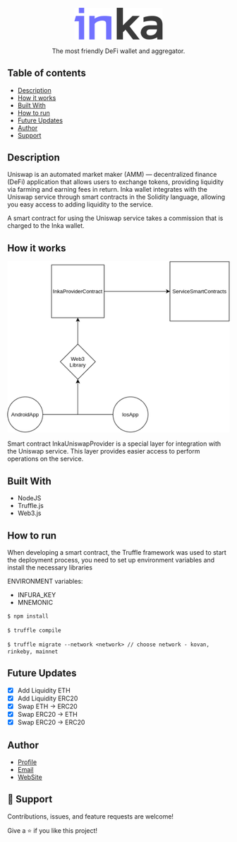 <p align="center">
  <a href="http://inka.finance/" target="blank"><img src="./2.svg" width="200" alt="Inka Logo" /></a>
</p>
<p align="center">The most friendly DeFi wallet and aggregator.</p>

## Table of contents

- [Description](#description)
- [How it works](#how-it-works)
- [Built With](#built-with)
- [How to run](#how-to-run)
- [Future Updates](#future-updates)
- [Author](#author)
- [Support](#support)


## Description

Uniswap is an automated market maker (AMM) — decentralized finance (DeFi) application that allows users to exchange tokens, providing liquidity via farming and earning fees in return. Inka wallet integrates with the Uniswap service through smart contracts in the Solidity language, allowing you easy access to adding liquidity to the service.

<p>A smart contract for using the Uniswap service takes a commission that is charged to the Inka wallet.</p>

## How it works

<p align="center">
<img src="./inka_dig.png" alt="Inka Diagrams" />
</p>

<p>Smart contract InkaUniswapProvider is a special layer for integration with the Uniswap service. This layer provides easier access to perform operations on the service.</p>

## Built With

- NodeJS
- Truffle.js
- Web3.js

## How to run

When developing a smart contract, the Truffle framework was used to start the deployment process, you need to set up environment variables and install the necessary libraries

<p>ENVIRONMENT variables:</p>

* INFURA_KEY
* MNEMONIC

```
$ npm install

$ truffle compile

$ truffle migrate --network <network> // choose network - kovan, rinkeby, mainnet
```

## Future Updates

- [x] Add Liquidity ETH
- [x] Add Liquidity ERC20
- [x] Swap ETH -> ERC20
- [x] Swap ERC20 -> ETH
- [x] Swap ERC20 -> ERC20

## Author

- [Profile](https://github.com/Inka-Finance "Inka Finance Development Team")
- [Email](mailto:a.zhaxybayev@inka.finance?subject=Hi "Hi!")
- [WebSite](https://inka.finance/ "Welcome")

## 🤝 Support

Contributions, issues, and feature requests are welcome!

Give a ⭐️ if you like this project!
